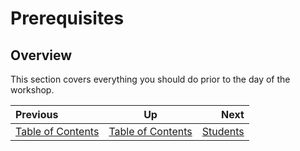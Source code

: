 <!-- begin auto-generated title section -->
# Prerequisites
<!-- end auto-generated section -->


## Overview

This section covers everything you should do prior to the day of the workshop.


<!-- begin auto-generated nav-links section -->
| Previous | Up | Next |
|:---------|:---:|-----:|
| [Table of Contents](./README.md) | [Table of Contents](./README.md) | [Students](./prereq_student.md) |
<!-- end auto-generated section -->
